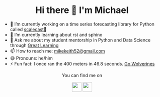 <h1 align='center'>Hi there 👋 I'm Michael</h1>

- 🔭 I’m currently working on a time series forecasting library for Python called [scalecast](https://github.com/mikekeith52/scalecast)🌄
- 🌱 I’m currently learning about rst and sphinx
- 💬 Ask me about my student mentorship in Python and Data Science through [Great Learning](https://www.mygreatlearning.com/mit-applied-data-science-course?&utm_source=Google&utm_medium=search&utm_campaign=ADSB_Int_Search_Generic_Broad_US-E&adgroup_id=122344449751&campaign_id=12557782920&Keyword=data%20science&placement=&gclid=CjwKCAiA0KmPBhBqEiwAJqKK4ys41gqnjHfW9AU4iRO9o1jTKjbyGo6LcPqf-MOiabHdAuLEabt41BoC_nIQAvD_BwE)
- 📫 How to reach me: mikekeith52@gmail.com
- 😄 Pronouns: he/him
- ⚡ Fun fact: I once ran the 400 meters in 46.8 seconds. [Go Wolverines](https://gouvu.com/sports/track-and-field/roster/mike-keith/3290)
  
<div display="inline-block" align="center">
  <p>You can find me on</p>
  <a href="https://www.linkedin.com/in/michaelwkeith/"><img height="30px" src="https://img.shields.io/badge/LinkedIn-0077B5?style=for-the-badge&logo=linkedin&logoColor=white"></a>
  <a href="https://medium.com/@mikekeith52"><img height="30px" src="https://img.shields.io/badge/Medium-12100E?style=for-the-badge&logo=medium&logoColor=white"/></a>
</div>
